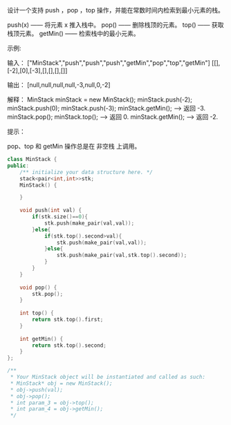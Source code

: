 设计一个支持 push ，pop ，top 操作，并能在常数时间内检索到最小元素的栈。

push(x) —— 将元素 x 推入栈中。
pop() —— 删除栈顶的元素。
top() —— 获取栈顶元素。
getMin() —— 检索栈中的最小元素。


示例:

输入：
["MinStack","push","push","push","getMin","pop","top","getMin"]
[[],[-2],[0],[-3],[],[],[],[]]

输出：
[null,null,null,null,-3,null,0,-2]

解释：
MinStack minStack = new MinStack();
minStack.push(-2);
minStack.push(0);
minStack.push(-3);
minStack.getMin();   --> 返回 -3.
minStack.pop();
minStack.top();      --> 返回 0.
minStack.getMin();   --> 返回 -2.


提示：

pop、top 和 getMin 操作总是在 非空栈 上调用。

```cpp
class MinStack {
public:
    /** initialize your data structure here. */
    stack<pair<int,int>>stk;
    MinStack() {

    }
    
    void push(int val) {
        if(stk.size()==0){
            stk.push(make_pair(val,val));
        }else{
            if(stk.top().second>val){
                stk.push(make_pair(val,val));
            }else{
                stk.push(make_pair(val,stk.top().second));
            }
        }
    }
    
    void pop() {
        stk.pop();
    }
    
    int top() {
        return stk.top().first;
    }
    
    int getMin() {
        return stk.top().second;
    }
};

/**
 * Your MinStack object will be instantiated and called as such:
 * MinStack* obj = new MinStack();
 * obj->push(val);
 * obj->pop();
 * int param_3 = obj->top();
 * int param_4 = obj->getMin();
 */
```

